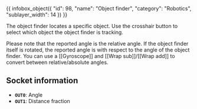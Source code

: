 {{ infobox_object({
	"id": 98,
	"name": "Object finder",
	"category": "Robotics",
	"sublayer_width": 14
}) }}

The object finder locates a specific object. Use the crosshair button to select which object the object finder is tracking.

Please note that the reported angle is the relative angle. If the object finder itself is rotated, the reported angle is with respect to the angle of the object finder. You can use a [[Gyroscope]] and [[Wrap sub]]/[[Wrap add]] to convert between relative/absolute angles.

## Socket information
- **`OUT0`**: Angle
- **`OUT1`**: Distance fraction